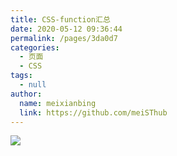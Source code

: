 ```yaml
---
title: CSS-function汇总
date: 2020-05-12 09:36:44
permalink: /pages/3da0d7
categories: 
  - 页面
  - CSS
tags: 
  - null
author: 
  name: meixianbing
  link: https://github.com/meiSThub
---
```

![](https://cdn.jsdelivr.net/gh/xugaoyi/image_store/blog/20200512161232.jpg)